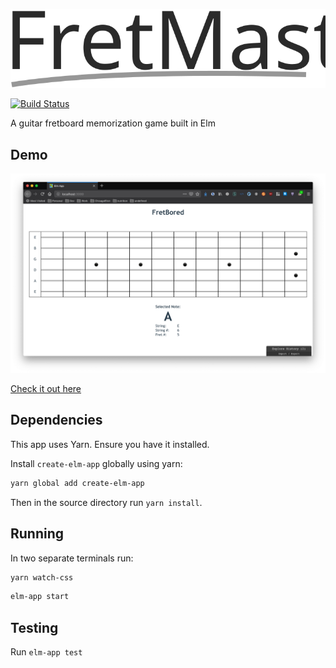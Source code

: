 ![FretMaster](public/logo.svg) 

[![Build Status](https://travis-ci.org/dkarter/fretmaster-elm.svg?branch=master)](https://travis-ci.org/dkarter/fretmaster-elm)

A guitar fretboard memorization game built in Elm

## Demo

![screenshot](img/screenshot.png)


[Check it out here](https://fretmaster.doriankarter.com/)

## Dependencies

This app uses Yarn. Ensure you have it installed.

Install `create-elm-app` globally using yarn:

```sh
yarn global add create-elm-app
```

Then in the source directory run `yarn install`.


## Running

In two separate terminals run:

```sh
yarn watch-css
```

```sh
elm-app start
```

## Testing

Run `elm-app test`
